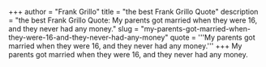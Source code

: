 +++
author = "Frank Grillo"
title = "the best Frank Grillo Quote"
description = "the best Frank Grillo Quote: My parents got married when they were 16, and they never had any money."
slug = "my-parents-got-married-when-they-were-16-and-they-never-had-any-money"
quote = '''My parents got married when they were 16, and they never had any money.'''
+++
My parents got married when they were 16, and they never had any money.
